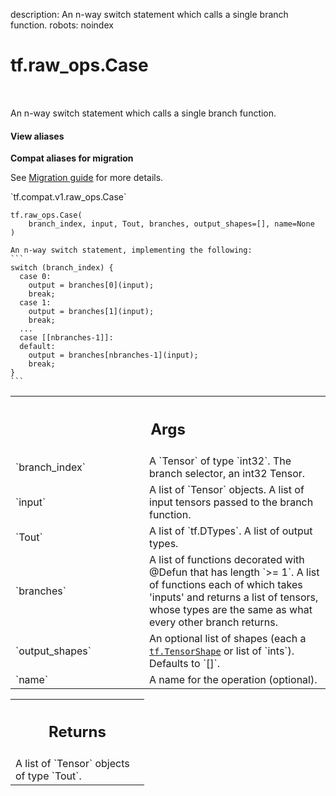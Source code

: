 description: An n-way switch statement which calls a single branch function.
robots: noindex

# tf.raw_ops.Case

<!-- Insert buttons and diff -->

<table class="tfo-notebook-buttons tfo-api nocontent" align="left">

</table>



An n-way switch statement which calls a single branch function.


<section class="expandable">
  <h4 class="showalways">View aliases</h4>
  <p>
<b>Compat aliases for migration</b>
<p>See
<a href="https://www.tensorflow.org/guide/migrate">Migration guide</a> for
more details.</p>
<p>`tf.compat.v1.raw_ops.Case`</p>
</p>
</section>

<pre class="devsite-click-to-copy prettyprint lang-py tfo-signature-link">
<code>tf.raw_ops.Case(
    branch_index, input, Tout, branches, output_shapes=[], name=None
)
</code></pre>



<!-- Placeholder for "Used in" -->

    An n-way switch statement, implementing the following:
    ```
    switch (branch_index) {
      case 0:
        output = branches[0](input);
        break;
      case 1:
        output = branches[1](input);
        break;
      ...
      case [[nbranches-1]]:
      default:
        output = branches[nbranches-1](input);
        break;
    }
    ```

<!-- Tabular view -->
 <table class="responsive fixed orange">
<colgroup><col width="214px"><col></colgroup>
<tr><th colspan="2"><h2 class="add-link">Args</h2></th></tr>

<tr>
<td>
`branch_index`<a id="branch_index"></a>
</td>
<td>
A `Tensor` of type `int32`.
The branch selector, an int32 Tensor.
</td>
</tr><tr>
<td>
`input`<a id="input"></a>
</td>
<td>
A list of `Tensor` objects.
A list of input tensors passed to the branch function.
</td>
</tr><tr>
<td>
`Tout`<a id="Tout"></a>
</td>
<td>
A list of `tf.DTypes`. A list of output types.
</td>
</tr><tr>
<td>
`branches`<a id="branches"></a>
</td>
<td>
A list of functions decorated with @Defun that has length `>= 1`.
A list of functions each of which takes 'inputs' and returns a list of
tensors, whose types are the same as what every other branch returns.
</td>
</tr><tr>
<td>
`output_shapes`<a id="output_shapes"></a>
</td>
<td>
An optional list of shapes (each a <a href="../../tf/TensorShape.md"><code>tf.TensorShape</code></a> or list of `ints`). Defaults to `[]`.
</td>
</tr><tr>
<td>
`name`<a id="name"></a>
</td>
<td>
A name for the operation (optional).
</td>
</tr>
</table>



<!-- Tabular view -->
 <table class="responsive fixed orange">
<colgroup><col width="214px"><col></colgroup>
<tr><th colspan="2"><h2 class="add-link">Returns</h2></th></tr>
<tr class="alt">
<td colspan="2">
A list of `Tensor` objects of type `Tout`.
</td>
</tr>

</table>

